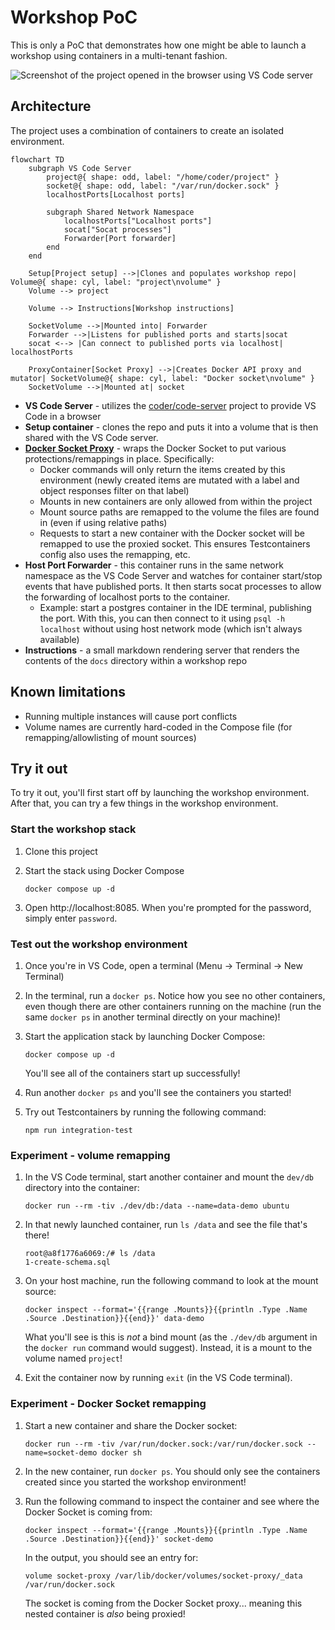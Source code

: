 # Workshop PoC

This is only a PoC that demonstrates how one might be able to launch a workshop using containers in a multi-tenant fashion.

![Screenshot of the project opened in the browser using VS Code server](./screenshot.png)

## Architecture

The project uses a combination of containers to create an isolated environment.

```mermaid
flowchart TD
    subgraph VS Code Server
        project@{ shape: odd, label: "/home/coder/project" }
        socket@{ shape: odd, label: "/var/run/docker.sock" }
        localhostPorts[Localhost ports]

        subgraph Shared Network Namespace
            localhostPorts["Localhost ports"]
            socat["Socat processes"]
            Forwarder[Port forwarder]
        end
    end

    Setup[Project setup] -->|Clones and populates workshop repo| Volume@{ shape: cyl, label: "project\nvolume" }
    Volume --> project

    Volume --> Instructions[Workshop instructions]

    SocketVolume -->|Mounted into| Forwarder
    Forwarder -->|Listens for published ports and starts|socat
    socat <--> |Can connect to published ports via localhost| localhostPorts

    ProxyContainer[Socket Proxy] -->|Creates Docker API proxy and mutator| SocketVolume@{ shape: cyl, label: "Docker socket\nvolume" }
    SocketVolume -->|Mounted at| socket
```

- **VS Code Server** - utilizes the [coder/code-server](https://github.com/coder/code-server) project to provide VS Code in a browser
- **Setup container** - clones the repo and puts it into a volume that is then shared with the VS Code server.
- **[Docker Socket Proxy](https://github.com/mikesir87/docker-socket-proxy)** - wraps the Docker Socket to put various protections/remappings in place. Specifically:
  - Docker commands will only return the items created by this environment (newly created items are mutated with a label and object responses filter on that label)
  - Mounts in new containers are only allowed from within the project
  - Mount source paths are remapped to the volume the files are found in (even if using relative paths)
  - Requests to start a new container with the Docker socket will be remapped to use the proxied socket. This ensures Testcontainers config also uses the remapping, etc.
- **Host Port Forwarder** - this container runs in the same network namespace as the VS Code Server and watches for container start/stop events that have published ports. It then starts socat processes to allow the forwarding of localhost ports to the container.
    - Example: start a postgres container in the IDE terminal, publishing the port. With this, you can then connect to it using `psql -h localhost` without using host network mode (which isn't always available)
- **Instructions** - a small markdown rendering server that renders the contents of the `docs` directory within a workshop repo

## Known limitations

- Running multiple instances will cause port conflicts
- Volume names are currently hard-coded in the Compose file (for remapping/allowlisting of mount sources)

## Try it out

To try it out, you'll first start off by launching the workshop environment. After that, you can try a few things in the workshop environment.

### Start the workshop stack

1. Clone this project

2. Start the stack using Docker Compose

    ```console
    docker compose up -d
    ```

3. Open http://localhost:8085. When you're prompted for the password, simply enter `password`.


### Test out the workshop environment

1. Once you're in VS Code, open a terminal (Menu -> Terminal -> New Terminal)

2. In the terminal, run a `docker ps`. Notice how you see no other containers, even though there are other containers running on the machine (run the same `docker ps` in another terminal directly on your machine)!

3. Start the application stack by launching Docker Compose:

    ```console
    docker compose up -d
    ````

    You'll see all of the containers start up successfully!

4. Run another `docker ps` and you'll see the containers you started!

5. Try out Testcontainers by running the following command:

    ```console
    npm run integration-test
    ```

### Experiment - volume remapping

1. In the VS Code terminal, start another container and mount the `dev/db` directory into the container:

    ```console
    docker run --rm -tiv ./dev/db:/data --name=data-demo ubuntu
    ```

2. In that newly launched container, run `ls /data` and see the file that's there! 

    ```console
    root@a8f1776a6069:/# ls /data
    1-create-schema.sql
    ```

3. On your host machine, run the following command to look at the mount source:

    ```console
    docker inspect --format='{{range .Mounts}}{{println .Type .Name .Source .Destination}}{{end}}' data-demo
    ```

    What you'll see is this is _not_ a bind mount (as the `./dev/db` argument in the `docker run` command would suggest). Instead, it is a mount to the volume named `project`!

4. Exit the container now by running `exit` (in the VS Code terminal).

### Experiment - Docker Socket remapping

1. Start a new container and share the Docker socket:

    ```console
    docker run --rm -tiv /var/run/docker.sock:/var/run/docker.sock --name=socket-demo docker sh
    ```

2. In the new container, run `docker ps`. You should only see the containers created since you started the workshop environment!

3. Run the following command to inspect the container and see where the Docker Socket is coming from:

    ```console
    docker inspect --format='{{range .Mounts}}{{println .Type .Name .Source .Destination}}{{end}}' socket-demo
    ```

    In the output, you should see an entry for:

    ```
    volume socket-proxy /var/lib/docker/volumes/socket-proxy/_data /var/run/docker.sock
    ```

    The socket is coming from the Docker Socket proxy... meaning this nested container is _also_ being proxied!
